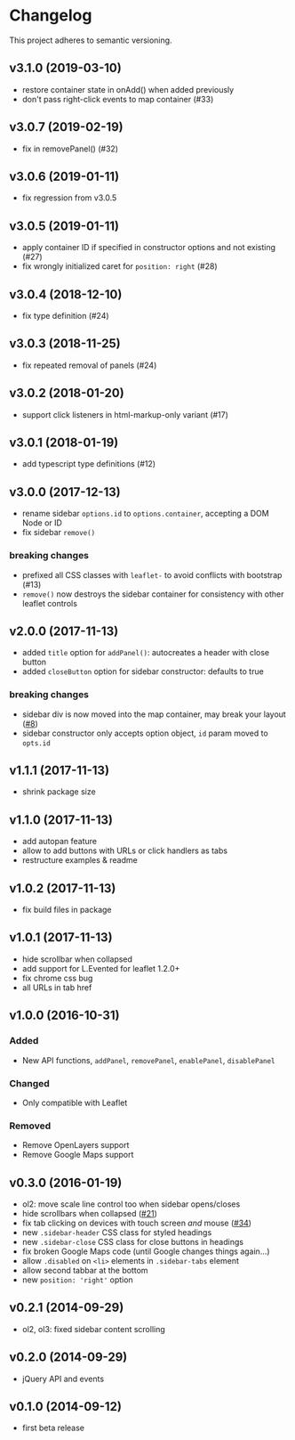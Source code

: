 # Changelog
This project adheres to semantic versioning.

## v3.1.0 (2019-03-10)
- restore container state in onAdd() when added previously
- don't pass right-click events to map container (#33)

## v3.0.7 (2019-02-19)
- fix in removePanel() (#32)

## v3.0.6 (2019-01-11)
- fix regression from v3.0.5

## v3.0.5 (2019-01-11)
- apply container ID if specified in constructor options and not existing (#27)
- fix wrongly initialized caret for `position: right` (#28)

## v3.0.4 (2018-12-10)
- fix type definition (#24)

## v3.0.3 (2018-11-25)
- fix repeated removal of panels (#24)

## v3.0.2 (2018-01-20)
- support click listeners in html-markup-only variant (#17)

## v3.0.1 (2018-01-19)
- add typescript type definitions (#12)

## v3.0.0 (2017-12-13)
- rename sidebar `options.id` to `options.container`, accepting a DOM Node or ID
- fix sidebar `remove()`

### breaking changes
- prefixed all CSS classes with `leaflet-` to avoid conflicts with bootstrap (#13)
- `remove()` now destroys the sidebar container for consistency with other leaflet controls

## v2.0.0 (2017-11-13)
- added `title` option for `addPanel()`: autocreates a header with close button
- added `closeButton` option for sidebar constructor: defaults to true

### breaking changes
- sidebar div is now moved into the map container, may break your layout ([#8](https://github.com/nickpeihl/leaflet-sidebar-v2/issues/8))
- sidebar constructor only accepts option object, `id` param moved to `opts.id`

## v1.1.1 (2017-11-13)
- shrink package size

## v1.1.0 (2017-11-13)
- add autopan feature
- allow to add buttons with URLs or click handlers as tabs
- restructure examples & readme

## v1.0.2 (2017-11-13)
- fix build files in package

## v1.0.1 (2017-11-13)
- hide scrollbar when collapsed
- add support for L.Evented for leaflet 1.2.0+
- fix chrome css bug
- all URLs in tab href

## v1.0.0 (2016-10-31)
### Added
- New API functions, `addPanel`, `removePanel`, `enablePanel`, `disablePanel`

### Changed
- Only compatible with Leaflet

### Removed
- Remove OpenLayers support
- Remove Google Maps support


## v0.3.0 (2016-01-19)

- ol2: move scale line control too when sidebar opens/closes
- hide scrollbars when collapsed ([#21](https://github.com/Turbo87/sidebar-v2/issues/21))
- fix tab clicking on devices with touch screen *and* mouse ([#34](https://github.com/Turbo87/sidebar-v2/issues/35))
- new `.sidebar-header` CSS class for styled headings
- new `.sidebar-close` CSS class for close buttons in headings
- fix broken Google Maps code (until Google changes things again...)
- allow `.disabled` on `<li>` elements in `.sidebar-tabs` element
- allow second tabbar at the bottom
- new `position: 'right'` option


## v0.2.1 (2014-09-29)

- ol2, ol3: fixed sidebar content scrolling


## v0.2.0 (2014-09-29)

- jQuery API and events


## v0.1.0 (2014-09-12)

- first beta release
